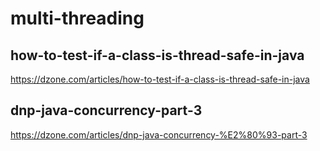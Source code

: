 # multi-threading

## how-to-test-if-a-class-is-thread-safe-in-java

https://dzone.com/articles/how-to-test-if-a-class-is-thread-safe-in-java

## dnp-java-concurrency-part-3

https://dzone.com/articles/dnp-java-concurrency-%E2%80%93-part-3
